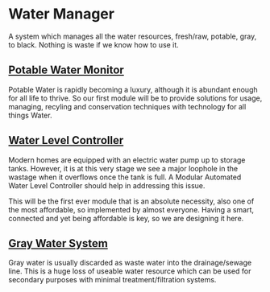 
# Water Manager
 A system which manages all the water resources, fresh/raw, potable, gray, to black. Nothing is waste if we know how to use it.

## [Potable Water Monitor](../PotableWaterMonitor/)
 Potable Water is rapidly becoming a luxury, although it is abundant enough for all life to thrive. So our first module will be to provide solutions for usage, managing, recyling and conservation techniques with technology for all things Water.

## [Water Level Controller](../WaterLevelController/)
 Modern homes are equipped with an electric water pump up to storage tanks. However, it is at this very stage we see a major loophole in the wastage when it overflows once the tank is full. A Modular Automated Water Level Controller should help in addressing this issue.
 
 This will be the first ever module that is an absolute necessity, also one of the most affordable, so implemented by almost everyone. Having a smart, connected and yet being affordable is key, so we are designing it here.
 
## [Gray Water System](../GrayWaterSystem)
 Gray water is usually discarded as waste water into the drainage/sewage line. This is a huge loss of useable water resource which can be used for secondary purposes with minimal treatment/filtration systems.